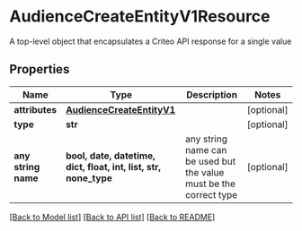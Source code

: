 # AudienceCreateEntityV1Resource

A top-level object that encapsulates a Criteo API response for a single value

## Properties
Name | Type | Description | Notes
------------ | ------------- | ------------- | -------------
**attributes** | [**AudienceCreateEntityV1**](AudienceCreateEntityV1.md) |  | [optional] 
**type** | **str** |  | [optional] 
**any string name** | **bool, date, datetime, dict, float, int, list, str, none_type** | any string name can be used but the value must be the correct type | [optional]

[[Back to Model list]](../README.md#documentation-for-models) [[Back to API list]](../README.md#documentation-for-api-endpoints) [[Back to README]](../README.md)


